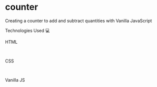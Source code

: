 # counter
Creating a counter to add and subtract quantities with Vanilla JavaScript

Technologies Used 💻<br>
<p>HTML</p><br>
<p>CSS</p><br>
<p>Vanilla JS</p>
